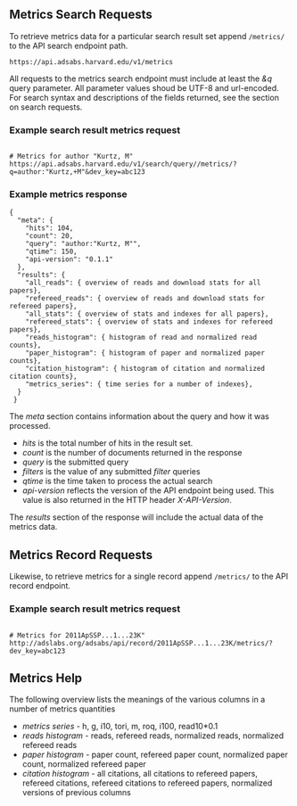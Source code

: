 ## Metrics Search Requests

To retrieve metrics data for a particular search result set append `/metrics/` to the API search endpoint path.

```
https://api.adsabs.harvard.edu/v1/metrics
```

All requests to the metrics search endpoint must include at least the *&q* query parameter. All parameter values shoud be UTF-8 and url-encoded. For search syntax and descriptions of the fields returned, see the section on search requests.

### Example search result metrics request
```

# Metrics for author "Kurtz, M"
https://api.adsabs.harvard.edu/v1/search/query//metrics/?q=author:"Kurtz,+M"&dev_key=abc123
```

### Example metrics response
```
{
  "meta": {
    "hits": 104,
    "count": 20,
    "query": "author:"Kurtz, M"",
    "qtime": 150,
    "api-version": "0.1.1"
  },
  "results": {
    "all_reads": { overview of reads and download stats for all papers},
    "refereed_reads": { overview of reads and download stats for refereed papers},
    "all_stats": { overview of stats and indexes for all papers},
    "refereed_stats": { overview of stats and indexes for refereed papers},
    "reads_histogram": { histogram of read and normalized read counts},
    "paper_histogram": { histogram of paper and normalized paper counts},
    "citation_histogram": { histogram of citation and normalized citation counts},
    "metrics_series": { time series for a number of indexes},
  }
 }
```
The *meta* section contains information about the query and how it was processed.

* *hits* is the total number of hits in the result set.
* *count* is the number of documents returned in the response
* *query* is the submitted query
* *filters* is the value of any submitted *filter* queries
* *qtime* is the time taken to process the actual search
* *api-version* reflects the version of the API endpoint being used. This value is also returned in the HTTP header *X-API-Version*.

The *results* section of the response will include the actual data of the metrics data.

## Metrics Record Requests

Likewise, to retrieve metrics for a single record append `/metrics/` to the API record endpoint.

### Example search result metrics request
```

# Metrics for 2011ApSSP...1...23K"
http://adslabs.org/adsabs/api/record/2011ApSSP...1...23K/metrics/?dev_key=abc123
```

## Metrics Help

The following overview lists the meanings of the various columns in a number of metrics quantities
* *metrics series* - h, g, i10, tori, m, roq, i100, read10*0.1
* *reads histogram* - reads, refereed reads, normalized reads, normalized refereed reads
* *paper histogram* - paper count, refereed paper count, normalized paper count, normalized refereed paper
* *citation histogram* - all citations, all citations to refereed papers, refereed citations, refereed citations to refereed papers, normalized versions of previous columns 

